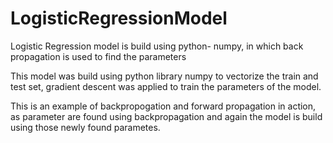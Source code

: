 # LogisticRegressionModel
Logistic Regression model is build using python- numpy, in which back propagation is used to find the parameters 

This model was build using python library numpy to vectorize the train and test set, gradient descent was applied to train the parameters of the model.

This is an example of backpropogation and forward propagation in action, as parameter are found using backpropagation and again the model is build using those newly found parametes. 


